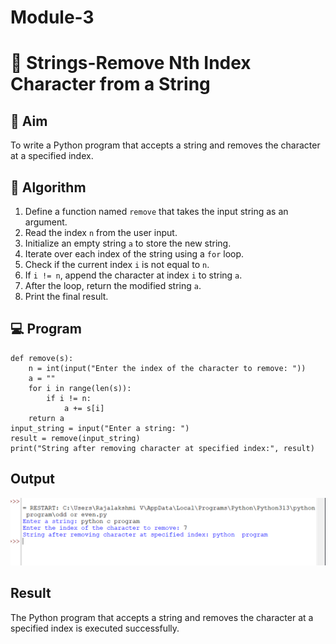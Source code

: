 # Module-3
# 🧹 Strings-Remove Nth Index Character from a String

## 🎯 Aim
To write a Python program that accepts a string and removes the character at a specified index.

## 🧠 Algorithm
1. Define a function named `remove` that takes the input string as an argument.
2. Read the index `n` from the user input.
3. Initialize an empty string `a` to store the new string.
4. Iterate over each index of the string using a `for` loop.
5. Check if the current index `i` is not equal to `n`.
6. If `i != n`, append the character at index `i` to string `a`.
7. After the loop, return the modified string `a`.
8. Print the final result.

## 💻 Program
```
def remove(s):
    n = int(input("Enter the index of the character to remove: "))
    a = ""
    for i in range(len(s)):
        if i != n:
            a += s[i]
    return a
input_string = input("Enter a string: ")
result = remove(input_string)
print("String after removing character at specified index:", result)
```
## Output

![alt text](m3-3.png)


## Result
The Python program that accepts a string and removes the character at a specified index is executed successfully.
